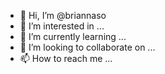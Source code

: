 - 👋 Hi, I’m @briannaso
- 👀 I’m interested in ...
- 🌱 I’m currently learning ...
- 💞️ I’m looking to collaborate on ...
- 📫 How to reach me ...

<!---
briannaso/briannaso is a ✨ special ✨ repository because its `README.md` (this file) appears on your GitHub profile.
You can click the Preview link to take a look at your changes.
--->
